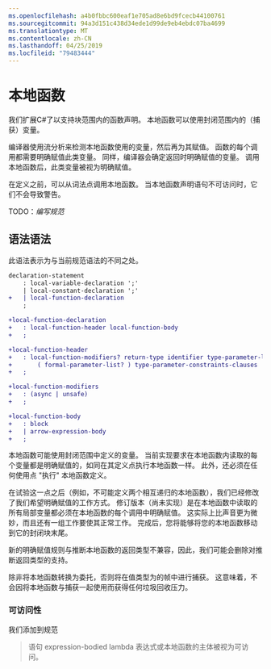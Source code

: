 ```yaml
---
ms.openlocfilehash: a4b0fbbc600eaf1e705ad8e6bd9fcecb44100761
ms.sourcegitcommit: 94a3d151c438d34ede1d99de9eb4ebdc07ba4699
ms.translationtype: MT
ms.contentlocale: zh-CN
ms.lasthandoff: 04/25/2019
ms.locfileid: "79483444"
---
```

# <a name="local-functions"></a>本地函数

我们扩展C#了以支持块范围内的函数声明。 本地函数可以使用封闭范围内的（捕获）变量。

编译器使用流分析来检测本地函数使用的变量，然后再为其赋值。 函数的每个调用都需要明确赋值此类变量。 同样，编译器会确定返回时明确赋值的变量。 调用本地函数后，此类变量被视为明确赋值。

在定义之前，可以从词法点调用本地函数。 当本地函数声明语句不可访问时，它们不会导致警告。

TODO：_编写规范_

## <a name="syntax-grammar"></a>语法语法

此语法表示为与当前规范语法的不同之处。

```diff
declaration-statement
    : local-variable-declaration ';'
    | local-constant-declaration ';'
+   | local-function-declaration
    ;

+local-function-declaration
+   : local-function-header local-function-body
+   ;

+local-function-header
+   : local-function-modifiers? return-type identifier type-parameter-list?
+       ( formal-parameter-list? ) type-parameter-constraints-clauses
+   ;

+local-function-modifiers
+   : (async | unsafe)
+   ;

+local-function-body
+   : block
+   | arrow-expression-body
+   ;
```

本地函数可能使用封闭范围中定义的变量。 当前实现要求在本地函数内读取的每个变量都是明确赋值的，如同在其定义点执行本地函数一样。 此外，还必须在任何使用点 "执行" 本地函数定义。

在试验这一点之后（例如，不可能定义两个相互递归的本地函数），我们已经修改了我们希望明确赋值的工作方式。 修订版本（尚未实现）是在本地函数中读取的所有局部变量都必须在本地函数的每个调用中明确赋值。 这实际上比声音更为微妙，而且还有一组工作要使其正常工作。 完成后，您将能够将您的本地函数移动到它的封闭块末尾。

新的明确赋值规则与推断本地函数的返回类型不兼容，因此，我们可能会删除对推断返回类型的支持。

除非将本地函数转换为委托，否则将在值类型为的帧中进行捕获。 这意味着，不会因将本地函数与捕获一起使用而获得任何垃圾回收压力。

### <a name="reachability"></a>可访问性

我们添加到规范

> 语句 expression-bodied lambda 表达式或本地函数的主体被视为可访问。
